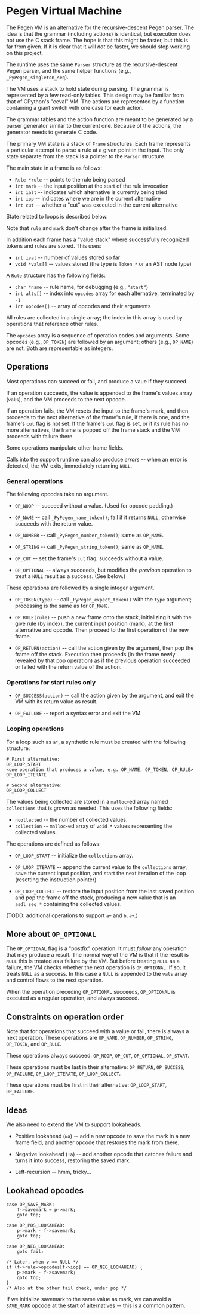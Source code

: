 Pegen Virtual Machine
=====================

The Pegen VM is an alternative for the recursive-descent Pegen parser.
The idea is that the grammar (including actions) is identical, but
execution does not use the C stack frame.  The hope is that this might
be faster, but this is far from given.  If it is clear that it will
*not* be faster, we should stop working on this project.

The runtime uses the same `Parser` structure as the recursive-descent
Pegen parser, and the same helper functions
(e.g., `_PyPegen_singleton_seq`).

The VM uses a stack to hold state during parsing.  The grammar is
represented by a few read-only tables.  This design may be familiar
from that of CPython's "ceval" VM.  The actions are represented by a
function containing a giant switch with one case for each action.

The grammar tables and the action function are meant to be generated
by a parser generator similar to the current one.  Because of the
actions, the generator needs to generate C code.

The primary VM state is a stack of `Frame` structures.  Each frame
represents a particular attempt to parse a rule at a given point in
the input.  The only state separate from the stack is a pointer to the
`Parser` structure.

The main state in a frame is as follows:

- `Rule *rule`   -- points to the rule being parsed
- `int mark`     -- the input position at the start of the rule invocation
- `int ialt`     -- indicates which alternative is currently being tried
- `int iop`      -- indicates where we are in the current alternative
- `int cut`      -- whether a "cut" was executed in the current alternative

State related to loops is described below.

Note that `rule` and `mark` don't change after the frame is initialized.

In addition each frame has a "value stack" where successfully
recognized tokens and rules are stored.  This uses:

- `int ival`     -- number of values stored so far
- `void *vals[]` -- values stored (the type is `Token *` or an AST node type)

A `Rule` structure has the following fields:

- `char *name`    -- rule name, for debugging (e.g., `"start"`)
- `int alts[]`    -- index into `opcodes` array for each alternative,
                     terminated by `-1`
- `int opcodes[]` -- array of opcodes and their arguments

All rules are collected in a single array; the index in this array
is used by operations that reference other rules.

The `opcodes` array is a sequence of operation codes and arguments.
Some opcodes (e.g., `OP_TOKEN`) are followed by an argument; others
(e.g., `OP_NAME`) are not.  Both are representable as integers.

Operations
----------

Most operations can succeed or fail, and produce a vaue if they
succeed.

If an operation succeeds, the value is appended to the frame's values
array (`vals`), and the VM proceeds to the next opcode.

If an operation fails, the VM resets the input to the frame's mark,
and then proceeds to the next alternative of the frame's rule, if
there is one, and the frame's `cut` flag is not set.  If the frame's
`cut` flag is set, or if its rule has no more alternatives, the frame
is popped off the frame stack and the VM proceeds with failure there.

Some operations manipulate other frame fields.

Calls into the support runtime can also produce *errors* -- when an
error is detected, the VM exits, immediately returning `NULL`.

### General operations

The following opcodes take no argument.

- `OP_NOOP` -- succeed without a value.  (Used for opcode padding.)

- `OP_NAME` -- call `_PyPegen_name_token()`; fail if it returns
  `NULL`, otherwise succeeds with the return value.

- `OP_NUMBER` -- call `_PyPegen_number_token()`; same as `OP_NAME`.

- `OP_STRING` -- call `_PyPegen_string_token()`; same as `OP_NAME`.

- `OP_CUT` -- set the frame's `cut` flag; succeeds without a value.

- `OP_OPTIONAL` -- always succeeds, but modifies the *previous*
  operation to treat a `NULL` result as a success.  (See below.)

These operations are followed by a single integer argument.

- `OP_TOKEN(type)` -- call `_PyPegen_expect_token()` with the `type`
  argument; processing is the same as for `OP_NAME`.

- `OP_RULE(rule)` -- push a new frame onto the stack, initializing it
  with the give rule (by index), the current input position (mark),
  at the first alternative and opcode.  Then proceed to the first
  operation of the new frame.

- `OP_RETURN(action)` -- call the action given by the argument, then
  pop the frame off the stack.  Execution then proceeds (in the frame
  newly revealed by that pop operation) as if the previous operation
  succeeded or failed with the return value of the action.

### Operations for start rules only

- `OP_SUCCESS(action)` -- call the action given by the argument, and
  exit the VM with its return value as result.

- `OP_FAILURE` -- report a syntax error and exit the VM.

### Looping operations

For a loop such as `a*`, a synthetic rule must be created with the
following structure:

```
# First alternative:
OP_LOOP_START
<one operation that produces a value, e.g. OP_NAME, OP_TOKEN, OP_RULE>
OP_LOOP_ITERATE

# Second alternative:
OP_LOOP_COLLECT
```

The values being collected are stored in a `malloc`-ed array named
`collections` that is grown as needed.  This uses the following
fields:

- `ncollected` -- the number of collected values.
- `collection` -- `malloc`-ed array of `void *` values representing
  the collected values.

The operations are defined as follows:

- `OP_LOOP_START` -- initialize the `collections` array.

- `OP_LOOP_ITERATE` -- append the current value to the `collections`
  array, save the current input position, and start the next iteration
  of the loop (resetting the instruction pointer).

- `OP_LOOP_COLLECT` -- restore the input position from the last saved
  position and pop the frame off the stack, producing a new value that
  is an `asdl_seq *` containing the collected values.

(TODO: additional operations to support `a+` and `b.a+`.)

More about `OP_OPTIONAL`
------------------------

The `OP_OPTIONAL` flag is a "postfix" operation.  It must *follow* any
operation that may produce a result.  The normal way of the VM is that
if the result is `NULL` this is treated as a failure by the VM.  But
before treating `NULL` as a failure, the VM checks whether the next
operation is `OP_OPTIONAL`.  If so, it treats `NULL` as a success.  In
this case a `NULL` is appended to the `vals` array and control flows
to the next operation.

When the operation preceding `OP_OPTIONAL` succeeds, `OP_OPTIONAL` is
executed as a regular operation, and always succeed.

Constraints on operation order
------------------------------

Note that for operations that succeed with a value or fail, there is
always a next operation.  These operations are `OP_NAME`, `OP_NUMBER`,
`OP_STRING`, `OP_TOKEN`, and `OP_RULE`.

These operations always succeed: `OP_NOOP`, `OP_CUT`, `OP_OPTIONAL`,
`OP_START`.

These operations must be last in their alternative: `OP_RETURN`,
`OP_SUCCESS`, `OP_FAILURE`, `OP_LOOP_ITERATE`, `OP_LOOP_COLLECT`.

These operations must be first in their alternative: `OP_LOOP_START`,
`OP_FAILURE`.

Ideas
-----

We also need to extend the VM to support lookaheads.

- Positive lookahead (`&a`) -- add a new opcode to save the mark in a
  new frame field, and another opcode that restores the mark from
  there.

- Negative lookahead (`!a`) -- add another opcode that catches failure
  and turns it into success, restoring the saved mark.

- Left-recursion -- hmm, tricky...

Lookahead opcodes
-----------------

```
case OP_SAVE_MARK:
    f->savemark = p->mark;
    goto top;

case OP_POS_LOOKAHEAD:
    p->mark - f->savemark;
    goto top;

case OP_NEG_LOOKAHEAD:
    goto fail;

/* Later, when v == NULL */
if (f->rule->opcodes[f->iop] == OP_NEG_LOOKAHEAD) {
    p->mark - f->savemark;
    goto top;
}
/* Also at the other fail check, under pop */
```

If we initialize savemark to the same value as mark, we can avoid a
`SAVE_MARK` opcode at the start of alternatives -- this is a common
pattern.
